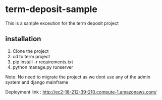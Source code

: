 # term-deposit-sample
This is a sample exceution for the term deposit project
## installation
1. Clone the project
2. cd to term project
3. pip install -r requirements.txt
4. python manage.py runserver

Note: No need to migrate the project as we dont use any of the admin system and django mainframe

Deployment link : http://ec2-18-212-39-210.compute-1.amazonaws.com/